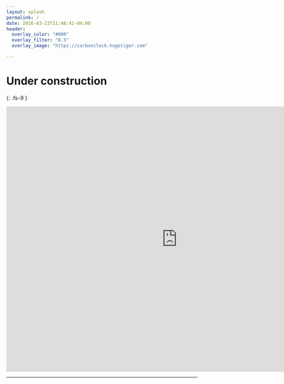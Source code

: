 ```yaml
---
layout: splash
permalink: /
date: 2016-03-23T11:48:41-04:00
header:
  overlay_color: "#000"
  overlay_filter: "0.5"
  overlay_image: "https://carbonclock.hugotiger.com"

---
```


# Under construction
{: .fs-9 }


<iframe id="igraph" scrolling="no" style="border:none;" seamless="seamless" src="https://carbonclock.hugotiger.com" height="700px" width="900px"></iframe>

---
